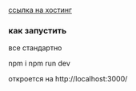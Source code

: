 [ссылка на хостинг](https://www.example.com)

### как запустить

все стандартно

npm i
npm run dev

откроется на http://localhost:3000/
